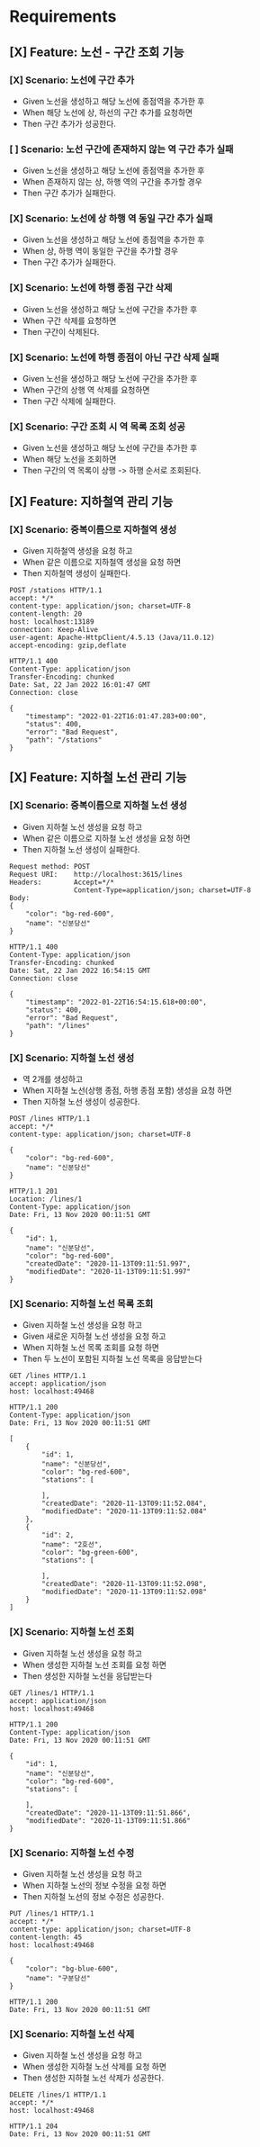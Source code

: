# Requirements

## [X] Feature: 노선 - 구간 조회 기능

### [X] Scenario: 노선에 구간 추가
* Given 노선을 생성하고 해당 노선에 종점역을 추가한 후
* When 해당 노선에 상, 하선의 구간 추가를 요청하면
* Then 구간 추가가 성공한다.

### [ ] Scenario: 노선 구간에 존재하지 않는 역 구간 추가 실패
* Given 노선을 생성하고 해당 노선에 종점역을 추가한 후
* When 존재하지 않는 상, 하행 역의 구간을 추가할 경우
* Then 구간 추가가 실패한다.

### [X] Scenario: 노선에 상 하행 역 동일 구간 추가 실패
* Given 노선을 생성하고 해당 노선에 종점역을 추가한 후
* When 상, 하행 역이 동일한 구간을 추가할 경우
* Then 구간 추가가 실패한다.

### [X] Scenario: 노선에 하행 종점 구간 삭제
* Given 노선을 생성하고 해당 노선에 구간을 추가한 후
* When 구간 삭제를 요청하면
* Then 구간이 삭제된다.

### [X] Scenario: 노선에 하행 종점이 아닌 구간 삭제 실패
* Given 노선을 생성하고 해당 노선에 구간을 추가한 후
* When 구간의 상행 역 삭제를 요청하면
* Then 구간 삭제에 실패한다.

### [X] Scenario: 구간 조회 시 역 목록 조회 성공
* Given 노선을 생성하고 해당 노선에 구간을 추가한 후
* When 해당 노선을 조회하면
* Then 구간의 역 목록이 상행 -> 하행 순서로 조회된다.

## [X] Feature: 지하철역 관리 기능

### [X] Scenario: 중복이름으로 지하철역 생성
* Given 지하철역 생성을 요청 하고
* When 같은 이름으로 지하철역 생성을 요청 하면
* Then 지하철역 생성이 실패한다.
```
POST /stations HTTP/1.1
accept: */*
content-type: application/json; charset=UTF-8
content-length: 20
host: localhost:13189
connection: Keep-Alive
user-agent: Apache-HttpClient/4.5.13 (Java/11.0.12)
accept-encoding: gzip,deflate
```
```
HTTP/1.1 400 
Content-Type: application/json
Transfer-Encoding: chunked
Date: Sat, 22 Jan 2022 16:01:47 GMT
Connection: close

{
    "timestamp": "2022-01-22T16:01:47.283+00:00",
    "status": 400,
    "error": "Bad Request",
    "path": "/stations"
}
```

## [X] Feature: 지하철 노선 관리 기능

### [X] Scenario: 중복이름으로 지하철 노선 생성
* Given 지하철 노선 생성을 요청 하고
* When 같은 이름으로 지하철 노선 생성을 요청 하면
* Then 지하철 노선 생성이 실패한다.
```
Request method:	POST
Request URI:	http://localhost:3615/lines
Headers:		Accept=*/*
				Content-Type=application/json; charset=UTF-8
Body:
{
    "color": "bg-red-600",
    "name": "신분당선"
}
```
```
HTTP/1.1 400 
Content-Type: application/json
Transfer-Encoding: chunked
Date: Sat, 22 Jan 2022 16:54:15 GMT
Connection: close

{
    "timestamp": "2022-01-22T16:54:15.618+00:00",
    "status": 400,
    "error": "Bad Request",
    "path": "/lines"
}
```

### [X] Scenario: 지하철 노선 생성
* 역 2개를 생성하고
* When 지하철 노선(상행 종점, 하행 종점 포함) 생성을 요청 하면
* Then 지하철 노선 생성이 성공한다.    
```
POST /lines HTTP/1.1
accept: */*
content-type: application/json; charset=UTF-8

{
    "color": "bg-red-600",
    "name": "신분당선"
}
```
```
HTTP/1.1 201 
Location: /lines/1
Content-Type: application/json
Date: Fri, 13 Nov 2020 00:11:51 GMT

{
    "id": 1,
    "name": "신분당선",
    "color": "bg-red-600",
    "createdDate": "2020-11-13T09:11:51.997",
    "modifiedDate": "2020-11-13T09:11:51.997"
}
```

### [X] Scenario: 지하철 노선 목록 조회
* Given 지하철 노선 생성을 요청 하고
* Given 새로운 지하철 노선 생성을 요청 하고
* When 지하철 노선 목록 조회를 요청 하면
* Then 두 노선이 포함된 지하철 노선 목록을 응답받는다
```
GET /lines HTTP/1.1
accept: application/json
host: localhost:49468
```
```
HTTP/1.1 200 
Content-Type: application/json
Date: Fri, 13 Nov 2020 00:11:51 GMT

[
    {
        "id": 1,
        "name": "신분당선",
        "color": "bg-red-600",
        "stations": [
            
        ],
        "createdDate": "2020-11-13T09:11:52.084",
        "modifiedDate": "2020-11-13T09:11:52.084"
    },
    {
        "id": 2,
        "name": "2호선",
        "color": "bg-green-600",
        "stations": [
            
        ],
        "createdDate": "2020-11-13T09:11:52.098",
        "modifiedDate": "2020-11-13T09:11:52.098"
    }
]
```
### [X] Scenario: 지하철 노선 조회
* Given 지하철 노선 생성을 요청 하고
* When 생성한 지하철 노선 조회를 요청 하면
* Then 생성한 지하철 노선을 응답받는다
```
GET /lines/1 HTTP/1.1
accept: application/json
host: localhost:49468
```
```
HTTP/1.1 200 
Content-Type: application/json
Date: Fri, 13 Nov 2020 00:11:51 GMT

{
    "id": 1,
    "name": "신분당선",
    "color": "bg-red-600",
    "stations": [
        
    ],
    "createdDate": "2020-11-13T09:11:51.866",
    "modifiedDate": "2020-11-13T09:11:51.866"
}
```

### [X] Scenario: 지하철 노선 수정
* Given 지하철 노선 생성을 요청 하고
* When 지하철 노선의 정보 수정을 요청 하면
* Then 지하철 노선의 정보 수정은 성공한다.
```
PUT /lines/1 HTTP/1.1
accept: */*
content-type: application/json; charset=UTF-8
content-length: 45
host: localhost:49468

{
    "color": "bg-blue-600",
    "name": "구분당선"
}
```
```
HTTP/1.1 200 
Date: Fri, 13 Nov 2020 00:11:51 GMT
```

### [X] Scenario: 지하철 노선 삭제
* Given 지하철 노선 생성을 요청 하고
* When 생성한 지하철 노선 삭제를 요청 하면
* Then 생성한 지하철 노선 삭제가 성공한다.
```
DELETE /lines/1 HTTP/1.1
accept: */*
host: localhost:49468
```
```
HTTP/1.1 204 
Date: Fri, 13 Nov 2020 00:11:51 GMT
```
